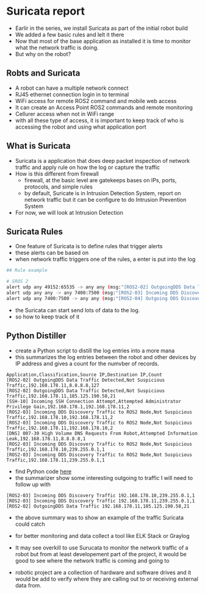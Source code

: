 # Suricata report

- Earlir in the series, we install Suricata as part of the initial robot build
- We added a few basic rules and lelt it there
- Now that most of the base application as installed it is time to monitor what the network traffic is doing.
- But why on the robot?

## Robts and Suricata
- A robot can have a multiple network connect
- RJ45 ethernet connection login in to terminal
- WiFi access for remote ROS2 command and mobile web access 
- It can create an Access Point ROS2 commands and remote monitoring 
- Cellurer access when not in WiFi range
- with all these type of access, it is important to keep track of who is accessing the robot and using what application port

## What is Suricata
- Suricata is a application that does deep packet inspection of network traffic and apply rule on how the log or capture the traffic
- How is this different from firewall
  - firewall, at the basic level are gatekeeps bases on IPs, ports, protocols, and simple rules
  - by default, Suricate is in Intrusion Detection System, report on network traffic but it can be configure to do Intrusion Prevention System
- For now, we will look at Intrusion Detection

## Suricata Rules
- One feature of Suricata is to define rules that trigger alerts
- these alerts can be based on <something>
- when network traffic triggers one of the rules, a enter is put into the log
```bash
## Rule example

# SROS 2 
alert udp any 49152:65535 -> any any (msg:"[ROS2-02] OutgoingDDS Data Traffic Detected"; sid:100002; rev:1;classtype:not-suspicious;)
alert udp any any -> any 7400:7500 (msg:"[ROS2-03] Incoming DDS Discovery Traffic to ROS2 Node"; sid:100001; rev:2;classtype:not-suspicious;)
alert udp any 7400:7500 -> any any (msg:"[ROS2-04] Outgoing DDS Discovery Packet from ROS2 Node"; sid:100003; rev:1;classtype:notsuspicious;)

```
- the Suricata can start send lots of data to the log.
- so how to keep track of it

## Python Distiller

- create a Python script to distill the log entries into a more mana
- this summarizes the log entries between the robot and other devices by IP address and gives a count for the numvber of records.
```csv
Application,Classification,Source IP,Destination IP,Count
[ROS2-02] OutgoingDDS Data Traffic Detected,Not Suspicious Traffic,192.168.178.11,8.8.8.8,127
[ROS2-02] OutgoingDDS Data Traffic Detected,Not Suspicious Traffic,192.168.178.11,185.125.190.58,21
[SSH-10] Incoming SSH Connection Attempt,Attempted Administrator Privilege Gain,192.168.178.1,192.168.178.11,2
[ROS2-03] Incoming DDS Discovery Traffic to ROS2 Node,Not Suspicious Traffic,192.168.178.10,192.168.178.11,2
[ROS2-03] Incoming DDS Discovery Traffic to ROS2 Node,Not Suspicious Traffic,192.168.178.11,192.168.178.10,2
[DNS] 007-30 High Volume DNS Requests From Robot,Attempted Information Leak,192.168.178.11,8.8.8.8,1
[ROS2-03] Incoming DDS Discovery Traffic to ROS2 Node,Not Suspicious Traffic,192.168.178.10,239.255.0.1,1
[ROS2-03] Incoming DDS Discovery Traffic to ROS2 Node,Not Suspicious Traffic,192.168.178.11,239.255.0.1,1
```
- find Python code [here]()
- the summarizer show some interesting outgoing to traffic I will need to follow up with 
```
[ROS2-03] Incoming DDS Discovery Traffic 192.168.178.10,239.255.0.1,1
[ROS2-03] Incoming DDS Discovery Traffic 192.168.178.11,239.255.0.1,1
[ROS2-02] OutgoingDDS Data Traffic 192.168.178.11,185.125.190.58,21

```

- the above summary was to show an example of the traffic Suricata could catch
- for better monitoring and data collect a tool like ELK Stack or Graylog

- It may see overkill to use Surucata to monitor the network traffic of a robot but from at least  developement part of the project, it would be good to see where the network traffic is coming and going to
- robotic project are a collection of hardware and software drives and it would be add to verify where they are calling out to or receiving external data from.

